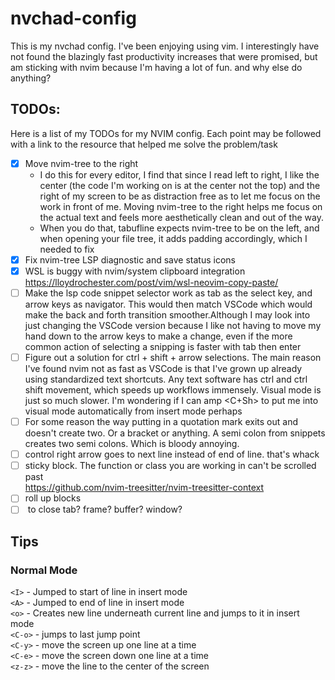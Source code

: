 # nvchad-config
 This is my nvchad config. I've been enjoying using vim. I interestingly have not found the blazingly fast productivity increases that were promised, but am sticking with nvim because I'm having a lot of fun. and why else do anything? 

## TODOs:
Here is a list of my TODOs for my NVIM config. Each point may be followed with a link to the resource that helped me solve the problem/task
- [x] Move nvim-tree to the right
    - I do this for every editor, I find that since I read left to right, I like the center (the code I'm working on is at the center not the top) and the right of my screen to be as distraction free as to let me focus on the work in front of me. Moving nvim-tree to the right helps me focus on the actual text and feels more aesthetically clean and out of the way.
    - When you do that, tabufline expects nvim-tree to be on the left, and when opening your file tree, it adds padding accordingly, which I needed to fix
- [x] Fix nvim-tree LSP diagnostic and save status icons
- [x] WSL is buggy with nvim/system clipboard integration  
https://lloydrochester.com/post/vim/wsl-neovim-copy-paste/  
- [ ] Make the lsp code snippet selector work as tab as the select key, and arrow keys as navigator. This would then match VSCode which would make the back and forth transition smoother.Although I may look into just changing the VSCode version because I like not having to move my hand down to the arrow keys to make a change, even if the more common action of selecting a snipping is faster with tab then enter
- [ ] Figure out a solution for ctrl + shift + arrow selections. The main reason I've found nvim not as fast as VSCode is that I've grown up already using standardized text shortcuts. Any text software has ctrl and ctrl shift movement, which speeds up workflows immensely. Visual mode is just so much slower. I'm wondering if I can amp <C+Sh> to put me into visual mode automatically from insert mode perhaps
- [ ] For some reason the way putting in a quotation mark exits out and doesn't create two. Or a bracket or anything. A semi colon from snippets creates two semi colons. Which is bloody annoying. 
- [ ] control right arrow goes to next line instead of end of line. that's whack
- [ ] sticky block. The function or class you are working in can't be scrolled past  
https://github.com/nvim-treesitter/nvim-treesitter-context  
- [ ] roll up blocks
- [ ] <C-w> to close tab? frame? buffer? window?

## Tips
### Normal Mode
`<I>` - Jumped to start of line in insert mode  
`<A>` - Jumped to end of line in insert mode  
`<o>` - Creates new line underneath current line and jumps to it in insert mode  
`<C-o>` - jumps to last jump point  
`<C-y>` - move the screen up one line at a time  
`<C-e>` - move the screen down one line at a time  
`<z-z>` - move the line to the center of the screen  
